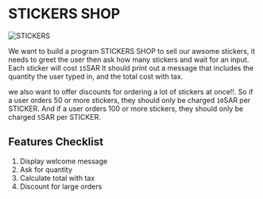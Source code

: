 # STICKERS SHOP

![STICKERS](http://m.memegen.com/qeyoi1.jpg)

We want to build a program STICKERS SHOP to sell our awsome stickers, it needs to greet the user then ask how many stickers and wait for an input. Each sticker will cost `15`SAR It should print out a message that includes the quantity the user typed in, and the total cost with tax.

we also want to offer discounts for ordering a lot of stickers at once!!. So if a user orders 50 or more stickers, they should only be charged `10`SAR per STICKER. And if a user orders 100 or more stickers, they should only be charged `5`SAR per STICKER.

## Features Checklist

1. Display welcome message
2. Ask for quantity
3. Calculate total with tax
4. Discount for large orders
